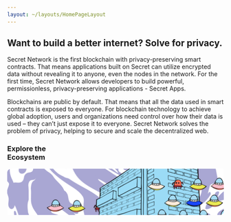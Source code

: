```yaml
---
layout: ~/layouts/HomePageLayout
---
```


<slim-column>

## Want to build a better internet? Solve for privacy.

Secret Network is the first blockchain with privacy-preserving smart contracts. That means applications built on Secret can utilize encrypted data without revealing it to anyone, even the nodes in the network. For the first time, Secret Network allows developers to build powerful, permissionless, privacy-preserving applications - Secret Apps.

Blockchains are public by default. That means that all the data used in smart contracts is exposed to everyone. For blockchain technology to achieve global adoption, users and organizations need control over how their data is used – they can’t just expose it to everyone. Secret Network solves the problem of privacy, helping to secure and scale the decentralized web.

</slim-column>

<triplet-columns>

<template v-slot:left>

<home-card to="/about/about-secret-network" vertical>

### **Learn about**<br>Secret Network

<separator small />

![Community](./img/learn-about-secret-network.png)

</home-card>

</template>

<template v-slot:middle>

<home-card to="/community" vertical>

### **Join**<br>Our Community

<separator small />

![Secret App](./img/join-our-community.png)

</home-card>

</template>

<template v-slot:right>

<home-card to="/developers" vertical>

### **Build your own**<br>Secret App

<separator small />

![Node Operator](./img/build-your-own-secret-app.png)

</home-card>

</template>

</triplet-columns>

<single-column class="ecosystem">

<home-card to="/ecosystem/overview" horizontal>

### **Explore the**<br>Ecosystem

<separator small />

![Node Operator](./img/explore-the-ecosystem.png)

</home-card>

</single-column>

<twin-columns class="latest-posts">

<template v-slot:left>

### Latest Blog Posts

Read, watch and absorb the secrets that we publish in our official blog.

</template>

<template v-slot:right>

[Unveil more secrets](/blog)

</template>

</twin-columns>

<single-column>

<latest-posts class="latest-blog-cards"></latest-posts>

</single-column>

<twin-columns class="announcement">

<template v-slot:left>

#### Announcement

### Upgrade Complete:<br>Secret Contracts are<br>LIVE on Mainnet!

The secret is out! Privacy-preserving smart contracts are now LIVE on Secret Network. Learn about this launch, our exciting initial apps, our new strategic partnership with Hashed, and what comes next as "programmable privacy" comes to public blockchains.

[Read more](https://scrt.network/blog/upgrade-complete-secret-contracts-live-mainnet) ![](../src/assets/arrow-right-circle-turquoise.svg)

</template>

<template v-slot:right>

![](../src/assets/announcement.png)

</template>

</twin-columns>

<twin-columns class="latest-media-articles">

<template v-slot:left>

## Latest Media

</template>

<template v-slot:right>

[View all media](/media)

</template>

</twin-columns>

<single-column>

<template>

<grid columns="3">

<media-card tag="podcast" title="Private Smart Contracts: Anthony Pompliano" src="image1.png" to="https://www.youtube.com/watch?v=Kx9hb3U7pfs" cta="Watch Now"></media-card>

<media-card tag="podcast" title="Secret Network on The Defiant Podcast" src="image2.png" to="https://anchor.fm/thedefiant/episodes/Privacy-Might-be-the-Only-Thing-Left-That-Makes-Web-3-0-a-Viable-Alternative-Tor-Bair-of-Secret-Foundation-el9n52" cta="Listen Now"></media-card>

<media-card tag="video" title="Defi Privacy Is Here: Ivan on Tech" src="image3.png" to="https://www.youtube.com/watch?v=rvkMPcMK_7Ah" cta="Watch Now"></media-card>

</grid>

</template>

</single-column>

<style lang="scss">
.ecosystem {
  @include respond-to("large and up") {
    padding-top: 0;
    padding-bottom: 89px;
  }
}
.simple-section {
  text-align: center;
}
.latest-blog-cards {
  padding-bottom: $gutter-xxxlarge;
}
.announcement {
  background-color: $primary-purple-color;
  padding-top: rem(78px);
  padding-bottom: rem(78px);
  .twins-column {
    &--start {
      h4 {
        font-size: 24px;
        color: white;
      }
      h3 {
        color: white;
      }
      p {
        color: white;
        a {
          text-decoration: none;
          color: $secondary-turquoise-color;
        }
        img {
          vertical-align: middle;
          margin-left: 10px;
        }
      }
    }
  }
  @include respond-to("medium and down") {
    padding-top: $gutter;
    padding-bottom: $gutter;
  }
}
.latest-posts, .latest-media-articles {
  align-items: end;
  padding-top: $gutter-xxxlarge;
  padding-bottom: 0;
  .twins-column {
    &--end {
      p {
        text-align: right;
        padding-right: rem(26px);
        a {
          font-weight: bold;
          text-decoration: none;
          position: relative;
          @include theme(dark dark-colored) {
            color: $secondary-turquoise-color;
          }
          @include theme(light light-colored) {
            color: $primary-blue-color;
          }
          &:after {
            position: absolute;
            top: rem(5px);
            right: rem(-26px);
            @include theme(dark dark-colored) {
              content: url('../src/assets/arrow-right-circle-turquoise.svg');
            }
            @include theme(light light-colored) {
              content: url('../src/assets/arrow-right-circle-blue.svg');
            }
          }
        }
        @include respond-to("medium and down") {
          text-align: left;
          padding-right: 0;
        }
      }
    }
  }
}
</style>

